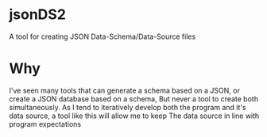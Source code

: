 # jsonDS2
A tool for creating JSON Data-Schema/Data-Source files


# Why
I've seen many tools that can generate a schema based on a JSON,
or create a JSON database based on a schema,
But never a tool to create both simultaneously.
As I tend to iteratively develop both the program 
and it's data source, a tool like this will allow me to keep 
The data source in line with program expectations
